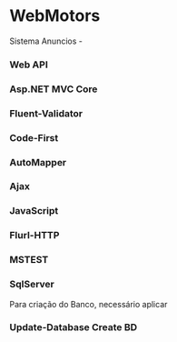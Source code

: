 # WebMotors
Sistema Anuncios - 

### Web API
### Asp.NET MVC Core
### Fluent-Validator
### Code-First
### AutoMapper
### Ajax
### JavaScript
### Flurl-HTTP
### MSTEST
### SqlServer 

Para criação do Banco, necessário aplicar 
  ### Update-Database Create BD


